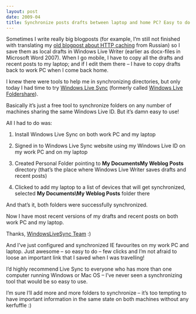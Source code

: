 ```yaml
---
layout: post
date: 2009-04
title: Synchronize posts drafts between laptop and home PC? Easy to do with Windows Live Sync!
---
```


Sometimes I write really big blogposts (for example, I’m still not finished with translating my <a href="http://bitari.blogspot.com/2006/08/blog-post_11.html">old blogpost about HTTP caching</a> from Russian) so I save them as local drafts in Windows Live Writer (earlier as docx-files in Microsoft Word 2007). When I go mobile, I have to copy all the drafts and recent posts to my laptop; and if I edit them there – I have to copy drafts back to work PC when I come back home.

I knew there were tools to help me in synchronizing directories, but only today I had time to try <a href="https://sync.live.com/">Windows Live Sync</a> (formerly called <a href="http://en.wikipedia.org/wiki/Windows_Live_FolderShare">Windows Live Foldershare</a>).

Basically it’s just a free tool to synchronize folders on any number of machines sharing the same Windows Live ID. But it’s damn easy to use!

All I had to do was:

1. Install Windows Live Sync on both work PC and my laptop

2. Signed in to Windows Live Sync website using my Windows Live ID on my work PC and on my laptop

3. Created Personal Folder pointing to **My DocumentsMy Weblog Posts** directory (that’s the place where Windows Live Writer saves drafts and recent posts)

4. Clicked to add my laptop to a list of devices that will get synchronized, selected **My Documents\My Weblog Posts** folder there

And that’s it, both folders were successfully synchronized.

Now I have most recent versions of my drafts and recent posts on both work PC and my laptop.

Thanks, <a href="http://windowslivesync.spaces.live.com/">WindowsLiveSync Team</a> :)

And I’ve just configured and synchronized IE favourites on my work PC and laptop. Just awesome – so easy to do – few clicks and I’m not afraid to loose an important link that I saved when I was travelling!

I’d highly recommend Live Sync to everyone who has more than one computer running Windows or Mac OS – I’ve never seen a synchronizing tool that would be so easy to use.

I’m sure I’ll add more and more folders to synchronize – it’s too tempting to have important information in the same state on both machines without any kerfuffle :)
